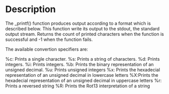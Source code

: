 # Description

The _printf() function produces output according to a format which is described below. This function write its output to the stdout, the standard output stream. Returns the count of printed characters when the function is successful and -1 when the function fails.

The available convertion specifiers are:

%c: Prints a single character.
%s: Prints a string of characters.
%d: Prints integers.
%i: Prints integers.
%b: Prints the binary representation of an unsigned decimal.
%u: Prints unsigned integers
%x: Prints the hexadecial representation of an unsigned decimal in lowercase letters
%X:Prints the hexadecial representation of an unsigned decimal in uppercase letters
%r: Prints a reversed string
%R: Prints the Rot13 interpretation of a string
